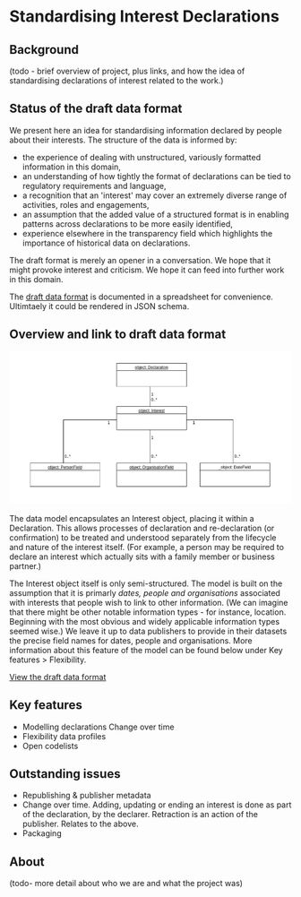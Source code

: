 Standardising Interest Declarations
===================================


## Background

(todo - brief overview of project, plus links, and how the idea of standardising declarations of interest related to the work.)

## Status of the draft data format

We present here an idea for standardising information declared by people about their interests. The structure of the data is informed by:

* the experience of dealing with unstructured, variously formatted information in this domain,
* an understanding of how tightly the format of declarations can be tied to regulatory requirements and language,
* a recognition that an 'interest' may cover an extremely diverse range of activities, roles and engagements,
* an assumption that the added value of a structured format is in enabling patterns across declarations to be more easily identified,
* experience elsewhere in the transparency field which highlights the importance of historical data on declarations.

The draft format is merely an opener in a conversation. We hope that it might provoke interest and criticism. We hope it can feed into further work in this domain. 

The [draft data format](https://docs.google.com/spreadsheets/d/1QCVkxi1B-i3xx1lVJXe1ihhQSrgtOEeAxj8CHoFgTVA/edit#gid=0) is documented in a spreadsheet for convenience. Ultimtaely it could be rendered in JSON schema.


## Overview and link to draft data format

![Diagram of data model](_assets/UML-interests-data-model.png)

The data model encapsulates an Interest object, placing it within a Declaration. This allows processes of declaration and re-declaration (or confirmation) to be treated and understood separately from the lifecycle and nature of the interest itself. (For example, a person may be required to declare an interest which actually sits with a family member or business partner.)

The Interest object itself is only semi-structured. The model is built on the assumption that it is primarly *dates, people and organisations* associated with interests that people wish to link to other information. (We can imagine that there might be other notable information types - for instance, location. Beginning with the most obvious and widely applicable information types seemed wise.) We leave it up to data publishers to provide in their datasets the precise field names for dates, people and organisations. More information about this feature of the model can be found below under Key features > Flexibility.

    
[View the draft data format](https://docs.google.com/spreadsheets/d/1QCVkxi1B-i3xx1lVJXe1ihhQSrgtOEeAxj8CHoFgTVA/edit#gid=0)

## Key features

* Modelling declarations
		Change over time
* Flexibility
    data profiles
* Open codelists

## Outstanding issues

* Republishing & publisher metadata
* Change over time. Adding, updating or ending an interest is done as part of the declaration, by the declarer. Retraction is an action of the publisher. Relates to the above.
* Packaging

## About

(todo- more detail about who we are and what the project was)
